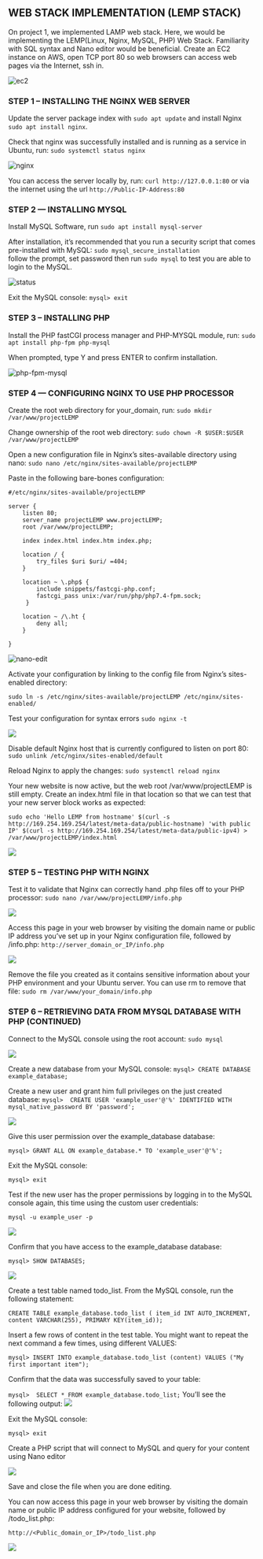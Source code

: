 ## WEB STACK IMPLEMENTATION (LEMP STACK)

On project 1, we implemented LAMP web stack. Here, we would be implementing the LEMP(Linux, Nginx, MySQL, PHP) Web Stack. Familiarity with SQL syntax and Nano editor would be beneficial. Create an EC2 instance on AWS, open TCP port 80 so web browsers can access web pages via the Internet, ssh in.


![ec2](./images/ec2.png)

### STEP 1 – INSTALLING THE NGINX WEB SERVER

Update the server package index with `sudo apt update` and install Nginx `sudo apt install nginx`.

Check that nginx was successfully installed and is running as a service in Ubuntu, run:
`sudo systemctl status nginx`


![nginx](./images/nginx-check.png)


You can access the server locally by, run: `curl http://127.0.0.1:80` or via the internet using the url `http://Public-IP-Address:80` 


### STEP 2 — INSTALLING MYSQL

Install MySQL Software, run `sudo apt install mysql-server`

After installation, it’s recommended that you run a security script that comes pre-installed with MySQL:
`sudo mysql_secure_installation`  
follow the prompt, set password then run `sudo mysql` to test you are able to login to the MySQL.


![status](./images/sql%20success.png)

Exit the MySQL console: `mysql> exit`


### STEP 3 – INSTALLING PHP

Install the PHP fastCGI process manager and PHP-MYSQL module, run:
`sudo apt install php-fpm php-mysql`

When prompted, type Y and press ENTER to confirm installation.


![php-fpm-mysql](./images/php-fpm-php-mysql.png)

### STEP 4 — CONFIGURING NGINX TO USE PHP PROCESSOR

Create the root web directory for your_domain, run: `sudo mkdir /var/www/projectLEMP`

Change ownership of the root web directory: `sudo chown -R $USER:$USER /var/www/projectLEMP`

Open a new configuration file in Nginx’s sites-available directory using nano: `sudo nano /etc/nginx/sites-available/projectLEMP`

Paste in the following bare-bones configuration:
```
#/etc/nginx/sites-available/projectLEMP

server {
    listen 80;
    server_name projectLEMP www.projectLEMP;
    root /var/www/projectLEMP;

    index index.html index.htm index.php;

    location / {
        try_files $uri $uri/ =404;
    }

    location ~ \.php$ {
        include snippets/fastcgi-php.conf;
        fastcgi_pass unix:/var/run/php/php7.4-fpm.sock;
     }

    location ~ /\.ht {
        deny all;
    }

}
```

![nano-edit](./images/nano-edit.png)


Activate your configuration by linking to the config file from Nginx’s sites-enabled directory:

`sudo ln -s /etc/nginx/sites-available/projectLEMP /etc/nginx/sites-enabled/`

Test your configuration for syntax errors
`sudo nginx -t`

![](./images/ScreenShot_4_5_2022_11_35_03_AM.png)


Disable default Nginx host that is currently configured to listen on port 80:
`sudo unlink /etc/nginx/sites-enabled/default` 

Reload Nginx to apply the changes:
`sudo systemctl reload nginx`

Your new website is now active, but the web root /var/www/projectLEMP is still empty. Create an index.html file in that location so that we can test that your new server block works as expected:

`sudo echo 'Hello LEMP from hostname' $(curl -s http://169.254.169.254/latest/meta-data/public-hostname) 'with public IP' $(curl -s http://169.254.169.254/latest/meta-data/public-ipv4) > /var/www/projectLEMP/index.html`


![](./images/lemp.png)


### STEP 5 – TESTING PHP WITH NGINX

Test it to validate that Nginx can correctly hand .php files off to your PHP processor: 
`sudo nano /var/www/projectLEMP/info.php`

![](./images/php-info.png)

Access this page in your web browser by visiting the domain name or public IP address you’ve set up in your Nginx configuration file, followed by /info.php:
`http://server_domain_or_IP/info.php`


![](./images/php-info-web.png)


 Remove the file you created as it contains sensitive information about your PHP environment and your Ubuntu server. You can use rm to remove that file:
`sudo rm /var/www/your_domain/info.php`


### STEP 6 – RETRIEVING DATA FROM MYSQL DATABASE WITH PHP (CONTINUED)

Connect to the MySQL console using the root account: `sudo mysql`


![](./images/sql.png)

Create a new database from your MySQL console: `mysql> CREATE DATABASE example_database;`

Create a new user and grant him full privileges on the just created database:
`mysql>  CREATE USER 'example_user'@'%' IDENTIFIED WITH mysql_native_password BY 'password';`


![](./images/sql-psswd.png)

Give this user permission over the example_database database:

`mysql> GRANT ALL ON example_database.* TO 'example_user'@'%';`


Exit the MySQL console: 

`mysql> exit`

Test if the new user has the proper permissions by logging in to the MySQL console again, this time using the custom user credentials:

`mysql -u example_user -p`


![](./images/sql-user-login.png)


Confirm that you have access to the example_database database:

`mysql> SHOW DATABASES;`


![](./images/show-database.png)


Create a test table named todo_list. From the MySQL console, run the following statement:

`CREATE TABLE example_database.todo_list ( item_id INT AUTO_INCREMENT, content VARCHAR(255), PRIMARY KEY(item_id));`


Insert a few rows of content in the test table. You might want to repeat the next command a few times, using different VALUES:

`mysql> INSERT INTO example_database.todo_list (content) VALUES ("My first important item");`


Confirm that the data was successfully saved to your table:

`mysql>  SELECT * FROM example_database.todo_list;`
You’ll see the following output:
![](./images/to-do-list.png)


Exit the MySQL console:

`mysql> exit`


Create a PHP script that will connect to MySQL and query for your content using Nano editor

![](./images/nano-2.png)

Save and close the file when you are done editing.

You can now access this page in your web browser by visiting the domain name or public IP address configured for your website, followed by /todo_list.php:

`http://<Public_domain_or_IP>/todo_list.php`

![](./images/to-do-list-web.png)